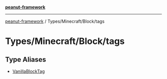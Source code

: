 [**peanut-framework**](../../../../README.md)

***

[peanut-framework](../../../../modules.md) / Types/Minecraft/Block/tags

# Types/Minecraft/Block/tags

## Type Aliases

- [VanillaBlockTag](type-aliases/VanillaBlockTag.md)
